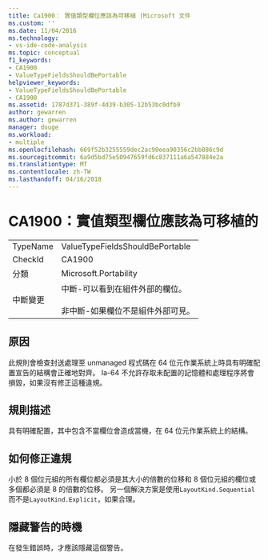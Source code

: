 ```yaml
---
title: Ca1900： 實值類型欄位應該為可移植 |Microsoft 文件
ms.custom: ''
ms.date: 11/04/2016
ms.technology:
- vs-ide-code-analysis
ms.topic: conceptual
f1_keywords:
- CA1900
- ValueTypeFieldsShouldBePortable
helpviewer_keywords:
- ValueTypeFieldsShouldBePortable
- CA1900
ms.assetid: 1787d371-389f-4d39-b305-12b53bc0dfb9
author: gewarren
ms.author: gewarren
manager: douge
ms.workload:
- multiple
ms.openlocfilehash: 669f52b3255559dec2ac90eea90356c2bb886c9d
ms.sourcegitcommit: 6a9d5bd75e50947659fd6c837111a6a547884e2a
ms.translationtype: MT
ms.contentlocale: zh-TW
ms.lasthandoff: 04/16/2018
---
```

# <a name="ca1900-value-type-fields-should-be-portable"></a>CA1900：實值類型欄位應該為可移植的
|||  
|-|-|  
|TypeName|ValueTypeFieldsShouldBePortable|  
|CheckId|CA1900|  
|分類|Microsoft.Portability|  
|中斷變更|中斷-可以看到在組件外部的欄位。<br /><br /> 非中斷-如果欄位不是組件外部可見。|  
  
## <a name="cause"></a>原因  
 此規則會檢查封送處理至 unmanaged 程式碼在 64 位元作業系統上時具有明確配置宣告的結構會正確地對齊。 Ia-64 不允許存取未配置的記憶體和處理程序將會損毀，如果沒有修正這種違規。  
  
## <a name="rule-description"></a>規則描述  
 具有明確配置，其中包含不當欄位會造成當機，在 64 位元作業系統上的結構。  
  
## <a name="how-to-fix-violations"></a>如何修正違規  
 小於 8 個位元組的所有欄位都必須是其大小的倍數的位移和 8 個位元組的欄位或多個都必須是 8 的倍數的位移。 另一個解決方案是使用`LayoutKind.Sequential`而不是`LayoutKind.Explicit`，如果合理。  
  
## <a name="when-to-suppress-warnings"></a>隱藏警告的時機  
 在發生錯誤時，才應該隱藏這個警告。